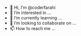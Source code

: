 - 👋 Hi, I’m @coderfarahi
- 👀 I’m interested in ...
- 🌱 I’m currently learning ...
- 💞️ I’m looking to collaborate on ...
- 📫 How to reach me ...

<!---
coderfarahi/coderfarahi is a ✨ special ✨ repository because its `README.md` (this file) appears on your GitHub profile.
You can click the Preview link to take a look at your changes.
--->
